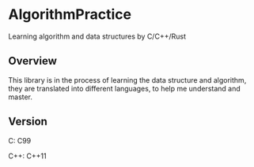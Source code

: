 # AlgorithmPractice
Learning algorithm and data structures by C/C++/Rust

## Overview

This library is in the process of learning the data structure and algorithm, they are translated into different languages, to help me understand and master.

## Version

C: C99

C++: C++11
